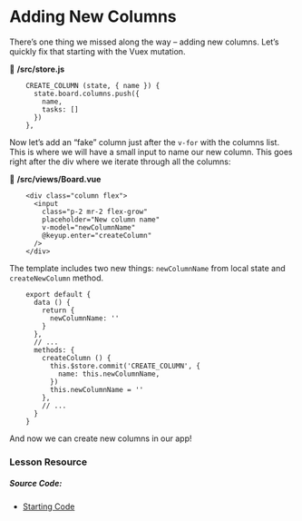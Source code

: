 Adding New Columns
==================

There’s one thing we missed along the way – adding new columns. Let’s quickly fix that starting with the Vuex mutation.

📃 **/src/store.js**

        CREATE_COLUMN (state, { name }) {
          state.board.columns.push({
            name,
            tasks: []
          })
        },
    

Now let’s add an “fake” column just after the `v-for` with the columns list. This is where we will have a small input to name our new column. This goes right after the div where we iterate through all the columns:

📃 **/src/views/Board.vue**

        <div class="column flex">
          <input
            class="p-2 mr-2 flex-grow"
            placeholder="New column name"
            v-model="newColumnName"
            @keyup.enter="createColumn"
          />
        </div>
    

The template includes two new things: `newColumnName` from local state and `createNewColumn` method.

        export default {
          data () {
            return {
              newColumnName: ''
            }
          },
          // ...
          methods: {
            createColumn () {
              this.$store.commit('CREATE_COLUMN', {
                name: this.newColumnName,
              })
              this.newColumnName = ''
            },
            // ...
          }
        }
    

And now we can create new columns in our app!

### Lesson Resource

##### Source Code:

*   [Starting Code](https://github.com/Code-Pop/watch-us-build-trello/releases/tag/lesson-6-complete)
